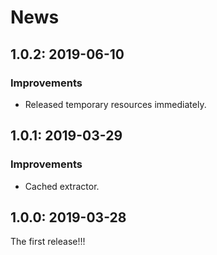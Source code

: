 # News

## 1.0.2: 2019-06-10

### Improvements

  * Released temporary resources immediately.

## 1.0.1: 2019-03-29

### Improvements

  * Cached extractor.

## 1.0.0: 2019-03-28

The first release!!!

